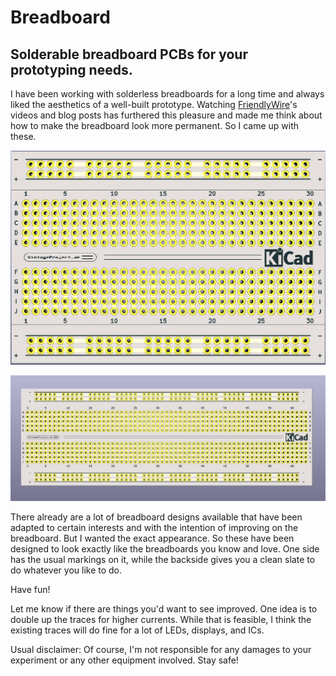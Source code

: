 # Breadboard
## Solderable breadboard PCBs for your prototyping needs.

I have been working with solderless breadboards for a long time and always liked the aesthetics of a well-built prototype.
Watching [FriendlyWire](http://friendlywire.com/)'s videos and blog posts has furthered this pleasure and made me think about how to make the breadboard look more permanent. So I came up with these.

![400 Pin Breadboard](https://github.com/VintageProject/Breadboard/blob/main/Breadboard%20400/BB400.jpg)

![830 Pin Breadboard](https://github.com/VintageProject/Breadboard/blob/main/Breadboard%20830/Breadboard_830.jpg)

There already are a lot of breadboard designs available that have been adapted to certain interests and with the intention of improving on the breadboard. But I wanted the exact appearance. So these have been designed to look exactly like the breadboards you know and love.
One side has the usual markings on it, while the backside gives you a clean slate to do whatever you like to do.

Have fun!

Let me know if there are things you'd want to see improved.
One idea is to double up the traces for higher currents. While that is feasible, I think the existing traces will do fine for a lot of LEDs, displays, and ICs.

Usual disclaimer: Of course, I'm not responsible for any damages to your experiment or any other equipment involved. Stay safe!
